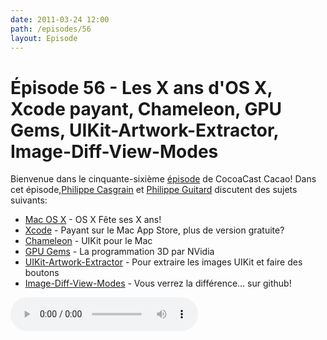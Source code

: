 ```yaml
---
date: 2011-03-24 12:00
path: /episodes/56
layout: Episode
---
```

# Épisode 56 - Les X ans d'OS X, Xcode payant, Chameleon, GPU Gems, UIKit-Artwork-Extractor, Image-Diff-View-Modes
<p>Bienvenue dans le cinquante-sixième <a href="https://archive.org/download/cacaocast/cacaocast_56.mp3" title="CocoaCast Cacao Episode 56">épisode</a> de CocoaCast Cacao! Dans cet épisode,<a href="http://www.twitter.com/philippec" title="Philippe Casgrain sur Twitter">Philippe Casgrain</a> et <a href="http://www.twitter.com/philippeguitard" title="Philippe Guitard sur Twitter">Philippe Guitard</a> discutent des sujets suivants:</p>
<ul><li><a href="http://fr.wikipedia.org/wiki/Mac_OS_X" title="Mac OS X">Mac OS X</a> - OS X Fête ses X ans!</li>
<li><a href="http://itunes.apple.com/ca/app/xcode/id422352214?mt=12" title="Xcode">Xcode</a> - Payant sur le Mac App Store, plus de version gratuite?</li>
<li><a href="http://chameleonproject.org/" title="Chameleon">Chameleon</a> - UIKit pour le Mac</li>
<li><a href="http://developer.nvidia.com/object/all_documents.html" title="GPU Gems">GPU Gems</a> - La programmation 3D par NVidia</li>
<li><a href="https://github.com/0xced/UIKit-Artwork-Extractor" title="UIKit-Artwork-Extractor">UIKit-Artwork-Extractor</a> - Pour extraire les images UIKit et faire des boutons</li>
<li><a href="https://github.com/cameronmcefee/Image-Diff-View-Modes/commit/8e95f70c9c47168305970e91021072673d7cdad8" title="Image-Diff-View-Modes">Image-Diff-View-Modes</a> - Vous verrez la différence&hellip; sur github!</li>
</ul>
<p><audio controls><source src="https://archive.org/download/cacaocast/cacaocast_56.mp3" type="audio/mpeg"><source src="https://archive.org/download/cacaocast/cacaocast_56.mp3" type="audio/mp4">Votre navigateur ne supporte pas l'élément audio / Your browser does not support the audio element.</audio></p>
